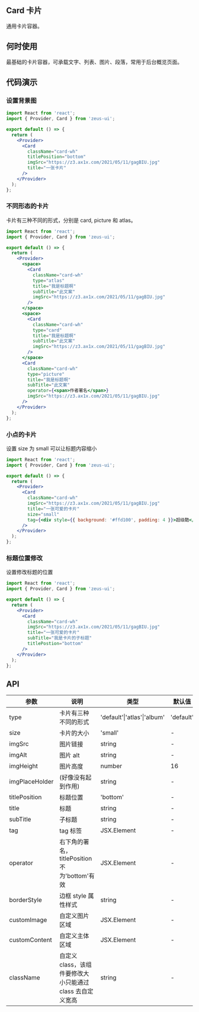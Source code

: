 ## Card 卡片

通用卡片容器。

## 何时使用

最基础的卡片容器，可承载文字、列表、图片、段落，常用于后台概览页面。

## 代码演示

### 设置背景图

```jsx
import React from 'react';
import { Provider, Card } from 'zeus-ui';

export default () => {
  return (
    <Provider>
      <Card
        className="card-wh"
        titlePosition="bottom"
        imgSrc="https://z3.ax1x.com/2021/05/11/gagBIU.jpg"
        title="一张卡片"
      />
    </Provider>
  );
};
```

### 不同形态的卡片

卡片有三种不同的形式，分别是 card, picture 和 atlas。

```jsx
import React from 'react';
import { Provider, Card } from 'zeus-ui';

export default () => {
  return (
    <Provider>
      <space>
        <Card
          className="card-wh"
          type="atlas"
          title="我是标题啊"
          subTitle="此文案"
          imgSrc="https://z3.ax1x.com/2021/05/11/gagBIU.jpg"
        />
      </space>
      <space>
        <Card
          className="card-wh"
          type="card"
          title="我是标题啊"
          subTitle="此文案"
          imgSrc="https://z3.ax1x.com/2021/05/11/gagBIU.jpg"
        />
      </space>
      <Card
        className="card-wh"
        type="picture"
        title="我是标题啊"
        subTitle="此文案"
        operator={<span>作者署名</span>}
        imgSrc="https://z3.ax1x.com/2021/05/11/gagBIU.jpg"
      />
    </Provider>
  );
};
```

### 小点的卡片

设置 size 为 small 可以让标题内容缩小

```jsx
import React from 'react';
import { Provider, Card } from 'zeus-ui';

export default () => {
  return (
    <Provider>
      <Card
        className="card-wh"
        imgSrc="https://z3.ax1x.com/2021/05/11/gagBIU.jpg"
        title="一张可爱的卡片"
        size="small"
        tag={<div style={{ background: '#ffd100', padding: 4 }}>超级酷</div>}
      />
    </Provider>
  );
};
```

### 标题位置修改

设置修改标题的位置

```jsx
import React from 'react';
import { Provider, Card } from 'zeus-ui';

export default () => {
  return (
    <Provider>
      <Card
        className="card-wh"
        imgSrc="https://z3.ax1x.com/2021/05/11/gagBIU.jpg"
        title="一张可爱的卡片"
        subTitle="我是卡片的子标题"
        titlePostion="bottom"
      />
    </Provider>
  );
};
```

## API

| 参数           | 说明                                                      | 类型                                | 默认值    |
| -------------- | --------------------------------------------------------- | ----------------------------------- | --------- |
| type           | 卡片有三种不同的形式                                      | 'default'&#124;'atlas'&#124;'album' | 'default' |
| size           | 卡片的大小                                                | 'small'                             | -         |
| imgSrc         | 图片链接                                                  | string                              | -         |
| imgAlt         | 图片 alt                                                  | string                              | -         |
| imgHeight      | 图片高度                                                  | number                              | 16        |
| imgPlaceHolder | (好像没有起到作用)                                        | string                              | -         |
| titlePosition  | 标题位置                                                  | 'bottom'                            | -         |
| title          | 标题                                                      | string                              | -         |
| subTitle       | 子标题                                                    | string                              | -         |
| tag            | tag 标签                                                  | JSX.Element                         | -         |
| operator       | 右下角的署名，titlePosition 不为'bottom'有效              | JSX.Element                         | -         |
| borderStyle    | 边框 style 属性样式                                       | string                              | -         |
| customImage    | 自定义图片区域                                            | JSX.Element                         | -         |
| customContent  | 自定义主体区域                                            | JSX.Element                         | -         |
| className      | 自定义 class，该组件要修改大小只能通过 class 去自定义宽高 | string                              | -         |
